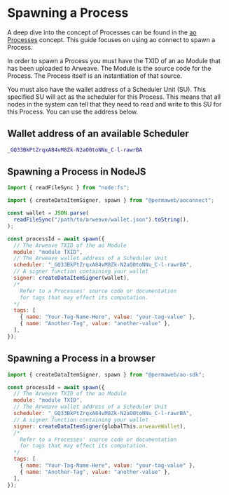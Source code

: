# Spawning a Process

A deep dive into the concept of Processes can be found in the [ao Processes](../../concepts/processes.md) concept. This guide focuses on using ao connect to spawn a Process.

In order to spawn a Process you must have the TXID of an ao Module that has been uploaded to Arweave. The Module is the source code for the Process. The Process itself is an instantiation of that source.

You must also have the wallet address of a Scheduler Unit (SU). This specified SU will act as the scheduler for this Process. This means that all nodes in the system can tell that they need to read and write to this SU for this Process. You can use the address below.

## Wallet address of an available Scheduler

```lua
_GQ33BkPtZrqxA84vM8Zk-N2aO0toNNu_C-l-rawrBA
```

## Spawning a Process in NodeJS

```js
import { readFileSync } from "node:fs";

import { createDataItemSigner, spawn } from "@permaweb/aoconnect";

const wallet = JSON.parse(
  readFileSync("/path/to/arweave/wallet.json").toString(),
);

const processId = await spawn({
  // The Arweave TXID of the ao Module
  module: "module TXID",
  // The Arweave wallet address of a Scheduler Unit
  scheduler: "_GQ33BkPtZrqxA84vM8Zk-N2aO0toNNu_C-l-rawrBA",
  // A signer function containing your wallet
  signer: createDataItemSigner(wallet),
  /*
    Refer to a Processes' source code or documentation
    for tags that may effect its computation.
  */
  tags: [
    { name: "Your-Tag-Name-Here", value: "your-tag-value" },
    { name: "Another-Tag", value: "another-value" },
  ],
});
```

## Spawning a Process in a browser

```js
import { createDataItemSigner, spawn } from "@permaweb/ao-sdk";

const processId = await spawn({
  // The Arweave TXID of the ao Module
  module: "module TXID",
  // The Arweave wallet address of a Scheduler Unit
  scheduler: "_GQ33BkPtZrqxA84vM8Zk-N2aO0toNNu_C-l-rawrBA",
  // A signer function containing your wallet
  signer: createDataItemSigner(globalThis.arweaveWallet),
  /*
    Refer to a Processes' source code or documentation
    for tags that may effect its computation.
  */
  tags: [
    { name: "Your-Tag-Name-Here", value: "your-tag-value" },
    { name: "Another-Tag", value: "another-value" },
  ],
});
```
